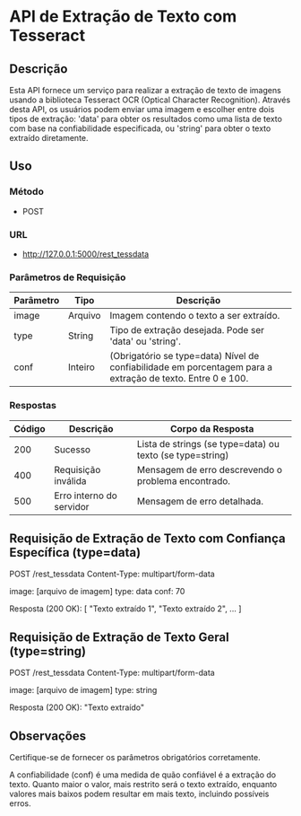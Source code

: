 # API de Extração de Texto com Tesseract

## Descrição
Esta API fornece um serviço para realizar a extração de texto de imagens usando a biblioteca Tesseract OCR (Optical Character Recognition). Através desta API, os usuários podem enviar uma imagem e escolher entre dois tipos de extração: 'data' para obter os resultados como uma lista de texto com base na confiabilidade especificada, ou 'string' para obter o texto extraído diretamente.

## Uso
### Método
- POST

### URL
- http://127.0.0.1:5000/rest_tessdata

### Parâmetros de Requisição

| Parâmetro | Tipo   | Descrição                                                                                                 |
|-----------|--------|-----------------------------------------------------------------------------------------------------------|
| image     | Arquivo| Imagem contendo o texto a ser extraído.                                                                   |
| type      | String | Tipo de extração desejada. Pode ser 'data' ou 'string'.                                                   |
| conf      | Inteiro| (Obrigatório se type=data) Nível de confiabilidade em porcentagem para a extração de texto. Entre 0 e 100.|

### Respostas

| Código | Descrição                       | Corpo da Resposta                                  |
|--------|---------------------------------|-----------------------------------------------------|
| 200    | Sucesso                         | Lista de strings (se type=data) ou texto (se type=string)  |
| 400    | Requisição inválida             | Mensagem de erro descrevendo o problema encontrado. |
| 500    | Erro interno do servidor        | Mensagem de erro detalhada.                         |

## Requisição de Extração de Texto com Confiança Específica (type=data)

POST /rest_tessdata
Content-Type: multipart/form-data

image: [arquivo de imagem]
type: data
conf: 70

Resposta (200 OK):
[
    "Texto extraído 1",
    "Texto extraído 2",
    ...
]


## Requisição de Extração de Texto Geral (type=string)

POST /rest_tessdata
Content-Type: multipart/form-data

image: [arquivo de imagem]
type: string

Resposta (200 OK):
"Texto extraído"


## Observações

Certifique-se de fornecer os parâmetros obrigatórios corretamente.

A confiabilidade (conf) é uma medida de quão confiável é a extração do texto. Quanto maior o valor, mais restrito será o texto extraído, enquanto valores mais baixos podem resultar em mais texto, incluindo possíveis erros.

